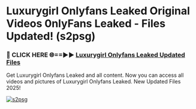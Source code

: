 # Luxurygirl Onlyfans Leaked Original Videos 0nlyFans Leaked - Files Updated! (s2psg)

<h3>🔴 CLICK HERE 🌐==►► <a href="https://tinyurl.com/4seja8ks" rel="nofollow">Luxurygirl Onlyfans Leaked Updated Files</a></h3>

Get Luxurygirl Onlyfans Leaked and all content. Now you can access all videos and pictures of Luxurygirl Onlyfans Leaked. New Updated Files 2025!

[![s2psg](https://i.imgur.com/EWjZXRe.gif)](https://tinyurl.com/4seja8ks)
